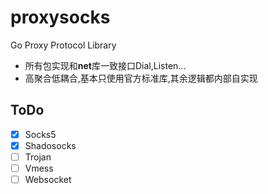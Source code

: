 # proxysocks
Go Proxy Protocol Library

- 所有包实现和**net**库一致接口Dial,Listen...
- 高聚合低耦合,基本只使用官方标准库,其余逻辑都内部自实现

## ToDo
- [x] Socks5
- [x] Shadosocks
- [ ] Trojan
- [ ] Vmess
- [ ] Websocket 
